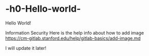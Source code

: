 # -h0-Hello-world-

Hello World!

Information Security
Here is the help info about how to add image
https://cm-gitlab.stanford.edu/help/gitlab-basics/add-image.md

I will update it later!
